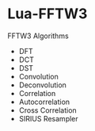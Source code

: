 # Lua-FFTW3
FFTW3 Algorithms

* DFT
* DCT
* DST 
* Convolution
* Deconvolution 
* Correlation
* Autocorrelation
* Cross Correlation
* SIRIUS Resampler
